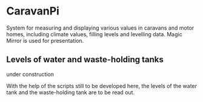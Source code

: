 # CaravanPi
System for measuring and displaying various values in caravans and motor homes, including climate values, filling levels and levelling data. Magic Mirror is used for presentation.

## Levels of water and waste-holding tanks

under construction

With the help of the scripts still to be developed here, the levels of the water tank and the waste-holding tank are to be read out.
